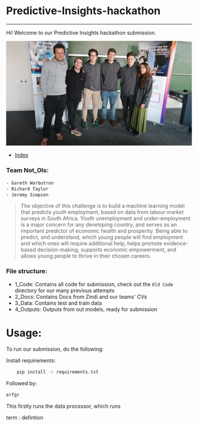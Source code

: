 # Predictive-Insights-hackathon

***

Hi! Welcome to our Predictive Insights hackathon submission. 

![Team Photo](./2_Docs/teamphoto.jpeg)

 - [Index](#Usage:)

### Team Not_Ols:

    - Gareth Warbutron
    - Richard Taylor
    - Jeremy Simpson 

> The objective of this challenge is to build a machine learning model that predicts youth employment, based on data from labour market surveys in South Africa. Youth unemployment and under-employment is a major concern for any developing country, and serves as an important predictor of economic health and prosperity. Being able to predict, and understand, which young people will find employment and which ones will require additional help, helps promote evidence-based decision-making, supports economic empowerment, and allows young people to thrive in their chosen careers.

### File structure:

- 1_Code:     Contains all code for submission, check out the `Old Code` directory for our many previous attempts
- 2_Docs:     Contains Docs from Zindi and our teams' CVs
- 3_Data:     Contains test and train data
- 4_Outputs:  Outputs from out models, ready for submission

# Usage:

To run our submission, do the following: 

Install requirements:
```bash
    pip install -r requirements.txt
```

Followed by:
```bash
erfgr
```
This firstly runs the data processor, which runs




term
 : defintion

